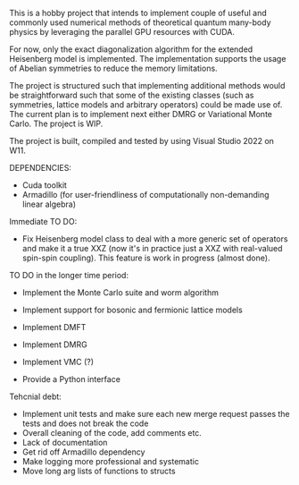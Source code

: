 This is a hobby project that intends to implement couple of useful and commonly used numerical methods of theoretical quantum many-body physics by leveraging the parallel GPU resources with CUDA.

For now, only the exact diagonalization algorithm for the extended Heisenberg model is implemented. The implementation supports the usage of Abelian symmetries to reduce the memory limitations.

The project is structured such that implementing additional methods would be straightforward such that some of the existing classes (such as symmetries, lattice models and arbitrary operators) could be made use of. The current plan is to implement next either DMRG or Variational Monte Carlo. The project is WIP.

The project is built, compiled and tested by using Visual Studio 2022 on W11.


DEPENDENCIES:
- Cuda toolkit
- Armadillo (for user-friendliness of computationally non-demanding linear algebra)

Immediate TO DO:
- Fix Heisenberg model class to deal with a more generic set of operators and make it a true XXZ (now it's in practice just a XXZ with real-valued spin-spin coupling). This feature is work in progress (almost done).

  
TO DO in the longer time period:
 - Implement the Monte Carlo suite and worm algorithm
 - Implement support for bosonic and fermionic lattice models
 - Implement DMFT
 - Implement DMRG
 - Implement VMC (?)
 
 - Provide a Python interface

Tehcnial debt:
- Implement unit tests and make sure each new merge request passes the tests and does not break the code
- Overall cleaning of the code, add comments etc.
- Lack of documentation
- Get rid off Armadillo dependency
- Make logging more professional and systematic
- Move long arg lists of functions to structs
